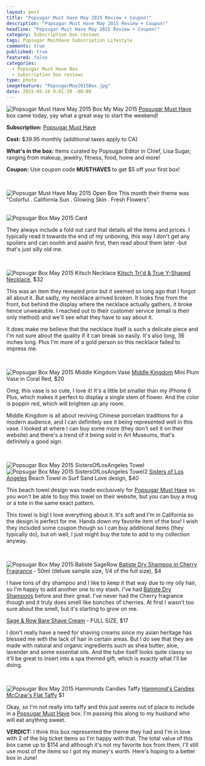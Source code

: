 ```yaml
---
layout: post
title: "Popsugar Must Have May 2015 Review + Coupon!"
description: "Popsugar Must Have May 2015 Review + Coupon!"
headline: "Popsugar Must Have May 2015 Review + Coupon!"
category: Subscription box reviews
tags: Popsugar MustHave Subscription Lifestyle 
comments: true
published: true
featured: false
categories: 
  - Popsugar Must Have Box
  - Subscription box reviews
type: photo
imagefeature: "PopsugarMay2015Box.jpg"
date: 2015-05-16 9:01:39 -08:00
---
```


![Popsugar Must Have May 2015 Box](/images/PopsugarMay2015Box.jpg)
My May 2015 <a href="http://http://popsu.gr/vdrb">Popsugar Must Have</a> box came today, yay what a great way to start the weekend! 

<p><b>Subscription:</b> <a href="http://http://popsu.gr/vdrb">Popsugar Must Have</a></p>
<p><b>Cost:</b> $39.95 monthly (additional taxes apply to CA)</p>
<p><b>What's in the box:</b> Items curated by Popsugar Editor in Chief, Lisa Sugar, ranging from makeup, jewelry, fitness, food, home and more!</p>
<p><b>Coupon:</b> Use coupon code <b>MUSTHAVE5</b> to get $5 off your first box!</p>
<br>

![Popsugar Must Have May 2015 Open Box](/images/PopsugarMay2015OpenBox.jpg)
This month their theme was "Colorful . California Sun . Glowing Skin . Fresh Flowers".
<br>
<br>

![Popsugar Box May 2015 Card](/images/PopsugarMay2015Card.jpg)
<p>They always include a fold out card that details all the items and prices. I typically read it towards the end of my unboxing, this way I don't get any spoilers and can ooohh and aaahh first, then read about them later -but that's just silly old me.</p>
<br>

![Popsugar Box May 2015 Kitsch Necklace](/images/PopsugarMay2015KitschNecklace.jpg)
<a href="http://www.mykitsch.com/trid-true-y-shaped-necklace/">Kitsch Tri'd & True Y-Shaped Necklace</a>, $32

<p>This was an item they revealed prior but it seemed so long ago that I forgot all about it. But sadly, my necklace arrived broken. It looks fine from the front, but behind the display where the necklace actually gathers, it broke hence unwearable. I reached out to their customer service (email is their only method) and we'll see what they have to say about it.</p>

<p>It does make me believe that the necklace itself is such a delicate piece and I'm not sure about the quality if it can break so easily. It's also long, 36 inches long. Plus I'm more of a gold person so this necklace failed to impress me.</p>
<br>

![Popsugar Box May 2015 Middle Kingdom Vase](/images/PopsugarMay2015MiddleKingdomVase.jpg)
<a href="http://www.mkporcelain.com">Middle Kingdom</a> Mini Plum Vase in Coral Red, $20
<p>Omg, this vase is so cute, I love it! It's a little bit smaller than my iPhone 6 Plus, which makes it perfect to display a single stem of flower. And the color is poppin red, which will brighten up any room.</p>
<p>Middle Kingdom is all about reviving Chinese porcelain traditions for a modern audience, and I can definitely see it being represented well in this vase. I looked at where I can buy some more (they don't sell it on their website) and there's a trend of it being sold in Art Museums, that's definitely a good sign.</p>
<br>

![Popsugar Box May 2015 SistersOfLosAngeles Towel](/images/PopsugarMay2015SistersOfLosAngelesTowel.jpg)
![Popsugar Box May 2015 SistersOfLosAngeles Towel2](/images/PopsugarMay2015SistersOfLosAngelesTowel2.jpg)
<a href="http://www.sistersoflosangeles.com">Sisters of Los Angeles</a> Beach Towel in Surf Sand Love design, $40
<p>This beach towel design was made exclusively for <a href="http://http://popsu.gr/vdrb">Popsugar Must Have</a> so you won't be able to buy this towel on their website, but you can buy a mug or a tote in the same exact pattern.</p>

<p>This towel is big! I love everything about it. It's soft and I'm in California so the design is perfect for me. Hands down my favorite item of the box! I wish they included some coupon though so I can buy additional items (they typically do), but oh well, I just might buy the tote to add to my collection anyway.</p>
<br>

![Popsugar Box May 2015 Batiste SageRow](/images/PopsugarMay2015BatisteSage.jpg)
<a href="http://www.batistehair.com/fragrance-cherry.aspx">Batiste Dry Shampoo in Cherry Fragrance</a> - 50ml (deluxe sample size, 1/4 of the full size), $4
<p>I have tons of dry shampoo and I like to keep it that way due to my oily hair, so I'm happy to add another one to my stash. I've had <a href="http://www.batistehair.com/fragrance-original.aspx">Batiste Dry Shampoos</a> before and their great. I've never had the Cherry fragrance though and it truly does smell like bunches of cherries. At first I wasn't too sure about the smell, but it's starting to grow on me.</p>

<a href="http://www.sageandrow.com/products/bare-shave-cream">Sage & Row Bare Shave Cream</a> - FULL SIZE, $17
<p>I don't really have a need for shaving creams since my asian heritage has blessed me with the lack of hair in certain areas. But I do see that they are made with natural and organic ingredients such as shea butter, aloe, lavender and some essential oils. And the tube itself looks quite classy so it'll be great to insert into a spa themed gift, which is exactly what I'll be doing.</p>
<br>

![Popsugar Box May 2015 Hammonds Candies Taffy](/images/PopsugarMay2015HammondsCandiesTaffy.jpg)
<a href="http://www.hammondscandies.com/candy-types/mccraws-flat-taffy/mccraws-taffy-assorted-flavors">Hammond's Candies McCraw's Flat Taffy</a> $1
<p>Okay, so I'm not really into taffy and this just seems out of place to include in a <a href="http://http://popsu.gr/vdrb">Popsugar Must Have</a> box. I'm passing this along to my husband who will eat anything sweet.
<br>

<p><b>VERDICT:</b> I think this box represented the theme they had and I'm in love with 2 of the big ticket items so I'm happy with that. The total value of this box came up to $114 and although it's not my favorite box from them, I'll still use most of the items so I got my money's worth. Here's hoping to a better box in June!</p>

